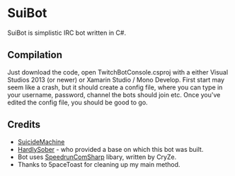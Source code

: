 ﻿SuiBot
=====================
SuiBot is simplistic IRC bot written in C#.

Compilation
-------
Just download the code, open TwitchBotConsole.csproj with a either Visual Studios 2013 (or newer) or Xamarin Studio / Mono Develop.
First start may seem like a crash, but it should create a config file, where you can type in your username, password, channel the bots should join etc.
Once you've edited the config file, you should be good to go.


Credits
-------
  * [SuicideMachine](http://twitch.tv/suicidemachine)
  * [HardlySober](https://www.youtube.com/watch?v=Ss-OzV9aUZg) - who provided a base on which this bot was built.
  * Bot uses [SpeedrunComSharp](https://github.com/LiveSplit/SpeedrunComSharp) libary, written by CryZe.
  * Thanks to 5paceToast for cleaning up my main method.
  
